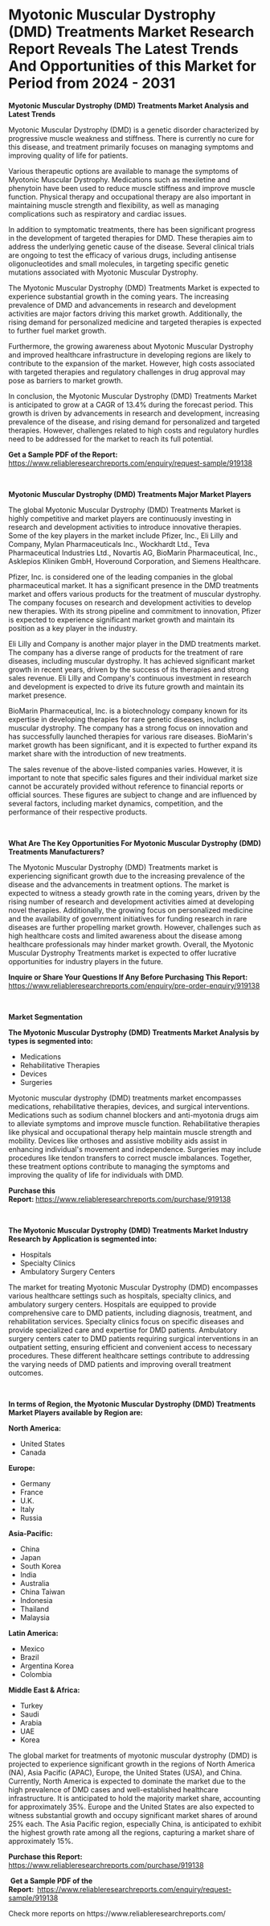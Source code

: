 <p><h1>Myotonic Muscular Dystrophy (DMD) Treatments Market Research Report Reveals The Latest Trends And Opportunities of this Market for Period from 2024 - 2031</h1></p><p><strong>Myotonic Muscular Dystrophy (DMD) Treatments Market Analysis and Latest Trends</strong></p>
<p><p>Myotonic Muscular Dystrophy (DMD) is a genetic disorder characterized by progressive muscle weakness and stiffness. There is currently no cure for this disease, and treatment primarily focuses on managing symptoms and improving quality of life for patients.</p><p>Various therapeutic options are available to manage the symptoms of Myotonic Muscular Dystrophy. Medications such as mexiletine and phenytoin have been used to reduce muscle stiffness and improve muscle function. Physical therapy and occupational therapy are also important in maintaining muscle strength and flexibility, as well as managing complications such as respiratory and cardiac issues.</p><p>In addition to symptomatic treatments, there has been significant progress in the development of targeted therapies for DMD. These therapies aim to address the underlying genetic cause of the disease. Several clinical trials are ongoing to test the efficacy of various drugs, including antisense oligonucleotides and small molecules, in targeting specific genetic mutations associated with Myotonic Muscular Dystrophy.</p><p>The Myotonic Muscular Dystrophy (DMD) Treatments Market is expected to experience substantial growth in the coming years. The increasing prevalence of DMD and advancements in research and development activities are major factors driving this market growth. Additionally, the rising demand for personalized medicine and targeted therapies is expected to further fuel market growth.</p><p>Furthermore, the growing awareness about Myotonic Muscular Dystrophy and improved healthcare infrastructure in developing regions are likely to contribute to the expansion of the market. However, high costs associated with targeted therapies and regulatory challenges in drug approval may pose as barriers to market growth.</p><p>In conclusion, the Myotonic Muscular Dystrophy (DMD) Treatments Market is anticipated to grow at a CAGR of 13.4% during the forecast period. This growth is driven by advancements in research and development, increasing prevalence of the disease, and rising demand for personalized and targeted therapies. However, challenges related to high costs and regulatory hurdles need to be addressed for the market to reach its full potential.</p></p>
<p><strong>Get a Sample PDF of the Report:&nbsp;</strong> <a href="https://www.reliableresearchreports.com/enquiry/request-sample/919138">https://www.reliableresearchreports.com/enquiry/request-sample/919138</a></p>
<p>&nbsp;</p>
<p><strong>Myotonic Muscular Dystrophy (DMD) Treatments Major Market Players</strong></p>
<p><p>The global Myotonic Muscular Dystrophy (DMD) Treatments Market is highly competitive and market players are continuously investing in research and development activities to introduce innovative therapies. Some of the key players in the market include Pfizer, Inc., Eli Lilly and Company, Mylan Pharmaceuticals Inc., Wockhardt Ltd., Teva Pharmaceutical Industries Ltd., Novartis AG, BioMarin Pharmaceutical, Inc., Asklepios Kliniken GmbH, Hoveround Corporation, and Siemens Healthcare.</p><p>Pfizer, Inc. is considered one of the leading companies in the global pharmaceutical market. It has a significant presence in the DMD treatments market and offers various products for the treatment of muscular dystrophy. The company focuses on research and development activities to develop new therapies. With its strong pipeline and commitment to innovation, Pfizer is expected to experience significant market growth and maintain its position as a key player in the industry.</p><p>Eli Lilly and Company is another major player in the DMD treatments market. The company has a diverse range of products for the treatment of rare diseases, including muscular dystrophy. It has achieved significant market growth in recent years, driven by the success of its therapies and strong sales revenue. Eli Lilly and Company's continuous investment in research and development is expected to drive its future growth and maintain its market presence.</p><p>BioMarin Pharmaceutical, Inc. is a biotechnology company known for its expertise in developing therapies for rare genetic diseases, including muscular dystrophy. The company has a strong focus on innovation and has successfully launched therapies for various rare diseases. BioMarin's market growth has been significant, and it is expected to further expand its market share with the introduction of new treatments.</p><p>The sales revenue of the above-listed companies varies. However, it is important to note that specific sales figures and their individual market size cannot be accurately provided without reference to financial reports or official sources. These figures are subject to change and are influenced by several factors, including market dynamics, competition, and the performance of their respective products.</p></p>
<p>&nbsp;</p>
<p><strong>What Are The Key Opportunities For Myotonic Muscular Dystrophy (DMD) Treatments Manufacturers?</strong></p>
<p><p>The Myotonic Muscular Dystrophy (DMD) Treatments market is experiencing significant growth due to the increasing prevalence of the disease and the advancements in treatment options. The market is expected to witness a steady growth rate in the coming years, driven by the rising number of research and development activities aimed at developing novel therapies. Additionally, the growing focus on personalized medicine and the availability of government initiatives for funding research in rare diseases are further propelling market growth. However, challenges such as high healthcare costs and limited awareness about the disease among healthcare professionals may hinder market growth. Overall, the Myotonic Muscular Dystrophy Treatments market is expected to offer lucrative opportunities for industry players in the future.</p></p>
<p><strong>Inquire or Share Your Questions If Any Before Purchasing This Report:</strong> <a href="https://www.reliableresearchreports.com/enquiry/pre-order-enquiry/919138">https://www.reliableresearchreports.com/enquiry/pre-order-enquiry/919138</a></p>
<p>&nbsp;</p>
<p><strong>Market Segmentation</strong></p>
<p><strong>The Myotonic Muscular Dystrophy (DMD) Treatments Market Analysis by types is segmented into:</strong></p>
<p><ul><li>Medications</li><li>Rehabilitative Therapies</li><li>Devices</li><li>Surgeries</li></ul></p>
<p><p>Myotonic muscular dystrophy (DMD) treatments market encompasses medications, rehabilitative therapies, devices, and surgical interventions. Medications such as sodium channel blockers and anti-myotonia drugs aim to alleviate symptoms and improve muscle function. Rehabilitative therapies like physical and occupational therapy help maintain muscle strength and mobility. Devices like orthoses and assistive mobility aids assist in enhancing individual's movement and independence. Surgeries may include procedures like tendon transfers to correct muscle imbalances. Together, these treatment options contribute to managing the symptoms and improving the quality of life for individuals with DMD.</p></p>
<p><strong>Purchase this Report:&nbsp;</strong><a href="https://www.reliableresearchreports.com/purchase/919138">https://www.reliableresearchreports.com/purchase/919138</a></p>
<p>&nbsp;</p>
<p><strong>The Myotonic Muscular Dystrophy (DMD) Treatments Market Industry Research by Application is segmented into:</strong></p>
<p><ul><li>Hospitals</li><li>Specialty Clinics</li><li>Ambulatory Surgery Centers</li></ul></p>
<p><p>The market for treating Myotonic Muscular Dystrophy (DMD) encompasses various healthcare settings such as hospitals, specialty clinics, and ambulatory surgery centers. Hospitals are equipped to provide comprehensive care to DMD patients, including diagnosis, treatment, and rehabilitation services. Specialty clinics focus on specific diseases and provide specialized care and expertise for DMD patients. Ambulatory surgery centers cater to DMD patients requiring surgical interventions in an outpatient setting, ensuring efficient and convenient access to necessary procedures. These different healthcare settings contribute to addressing the varying needs of DMD patients and improving overall treatment outcomes.</p></p>
<p>&nbsp;</p>
<p><strong>In terms of Region, the Myotonic Muscular Dystrophy (DMD) Treatments Market Players available by Region are:</strong></p>
<p>
    <p> <strong> North America: </strong>
        <ul>
            <li>United States</li>
            <li>Canada</li>
        </ul>
        </p> 
    <p> <strong> Europe: </strong>
        <ul>
            <li>Germany</li>
            <li>France</li>
            <li>U.K.</li>
            <li>Italy</li>
            <li>Russia</li>
        </ul>
        </p> 
    <p> <strong> Asia-Pacific: </strong>
        <ul>
            <li>China</li>
            <li>Japan</li>
            <li>South Korea</li>
            <li>India</li>
            <li>Australia</li>
            <li>China Taiwan</li>
            <li>Indonesia</li>
            <li>Thailand</li>
            <li>Malaysia</li>
        </ul>
        </p> 
    <p> <strong> Latin America: </strong>
        <ul>
            <li>Mexico</li>
            <li>Brazil</li>
            <li>Argentina Korea</li>
            <li>Colombia</li>
        </ul>
        </p> 
    <p> <strong> Middle East & Africa: </strong>
        <ul>
            <li>Turkey</li>
            <li>Saudi</li>
            <li>Arabia</li>
            <li>UAE</li>
            <li>Korea</li>
        </ul>
    </p>
    </p>
<p><p>The global market for treatments of myotonic muscular dystrophy (DMD) is projected to experience significant growth in the regions of North America (NA), Asia Pacific (APAC), Europe, the United States (USA), and China. Currently, North America is expected to dominate the market due to the high prevalence of DMD cases and well-established healthcare infrastructure. It is anticipated to hold the majority market share, accounting for approximately 35%. Europe and the United States are also expected to witness substantial growth and occupy significant market shares of around 25% each. The Asia Pacific region, especially China, is anticipated to exhibit the highest growth rate among all the regions, capturing a market share of approximately 15%.</p></p>
<p><strong>Purchase this Report: </strong><a href="https://www.reliableresearchreports.com/purchase/919138">https://www.reliableresearchreports.com/purchase/919138</a></p>
<p>&nbsp;<strong>Get a Sample PDF of the Report:&nbsp;&nbsp;</strong><a href="https://www.reliableresearchreports.com/enquiry/request-sample/919138">https://www.reliableresearchreports.com/enquiry/request-sample/919138</a></p>
<p><strong></strong></p>
<p>Check more reports on https://www.reliableresearchreports.com/</p>